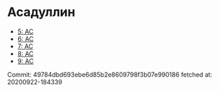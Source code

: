 # Асадуллин
- [5: AC](5.md)
- [6: AC](6.md)
- [7: AC](7.md)
- [8: AC](8.md)
- [9: AC](9.md)

Commit: 49784dbd693ebe6d85b2e8609798f3b07e990186
 fetched at: 20200922-184339
